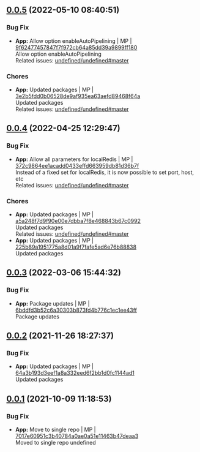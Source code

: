 <a name="0.0.5"></a>

## [0.0.5](https://github.com/admiralcloud/ac-bootstrap-redis/compare/v0.0.4..v0.0.5) (2022-05-10 08:40:51)


### Bug Fix

* **App:** Allow option enableAutoPipelining | MP | [9f62477457847f7f972cb64a85dd39a9899ff180](https://github.com/admiralcloud/ac-bootstrap-redis/commit/9f62477457847f7f972cb64a85dd39a9899ff180)    
Allow option enableAutoPipelining  
Related issues: [undefined/undefined#master](undefined/browse/master)
### Chores

* **App:** Updated packages | MP | [3e2b5fdd0b06528de9af935ea63aefd89468f64a](https://github.com/admiralcloud/ac-bootstrap-redis/commit/3e2b5fdd0b06528de9af935ea63aefd89468f64a)    
Updated packages  
Related issues: [undefined/undefined#master](undefined/browse/master)
<a name="0.0.4"></a>

## [0.0.4](https://github.com/admiralcloud/ac-bootstrap-redis/compare/v0.0.3..v0.0.4) (2022-04-25 12:29:47)


### Bug Fix

* **App:** Allow all parameters for localRedis | MP | [372c9864ee1acadd0433effd663959db81d36b7f](https://github.com/admiralcloud/ac-bootstrap-redis/commit/372c9864ee1acadd0433effd663959db81d36b7f)    
Instead of a fixed set for localRedis, it is now possible to set port, host, etc  
Related issues: [undefined/undefined#master](undefined/browse/master)
### Chores

* **App:** Updated packages | MP | [a5a248f7d9f90e00e7dbba7f8e468843b67c0992](https://github.com/admiralcloud/ac-bootstrap-redis/commit/a5a248f7d9f90e00e7dbba7f8e468843b67c0992)    
Updated packages  
Related issues: [undefined/undefined#master](undefined/browse/master)
* **App:** Updated packages | MP | [225b89a1951775a8d01a9f7fafe5ad6e76b88838](https://github.com/admiralcloud/ac-bootstrap-redis/commit/225b89a1951775a8d01a9f7fafe5ad6e76b88838)    
Updated packages
<a name="0.0.3"></a>

## [0.0.3](https://github.com/admiralcloud/ac-bootstrap-redis/compare/v0.0.2..v0.0.3) (2022-03-06 15:44:32)


### Bug Fix

* **App:** Package updates | MP | [6bddfd3b52c6a30303b873fd4b776c1ec1ee43ff](https://github.com/admiralcloud/ac-bootstrap-redis/commit/6bddfd3b52c6a30303b873fd4b776c1ec1ee43ff)    
Package updates
<a name="0.0.2"></a>

## [0.0.2](https://github.com/admiralcloud/ac-bootstrap-redis/compare/v0.0.1..v0.0.2) (2021-11-26 18:27:37)


### Bug Fix

* **App:** Updated packages | MP | [64a3b193d3eef1a8a332eed6f2bb1d0fc1144ad1](https://github.com/admiralcloud/ac-bootstrap-redis/commit/64a3b193d3eef1a8a332eed6f2bb1d0fc1144ad1)    
Updated packages
<a name="0.0.1"></a>

## [0.0.1](https://github.com/admiralcloud/ac-bootstrap-redis/compare/..v0.0.1) (2021-10-09 11:18:53)


### Bug Fix

* **App:** Move to single repo | MP | [7017e60951c3b40784a0ae0a51e11463b47deaa3](https://github.com/admiralcloud/ac-bootstrap-redis/commit/7017e60951c3b40784a0ae0a51e11463b47deaa3)    
Moved to single repo
undefined
